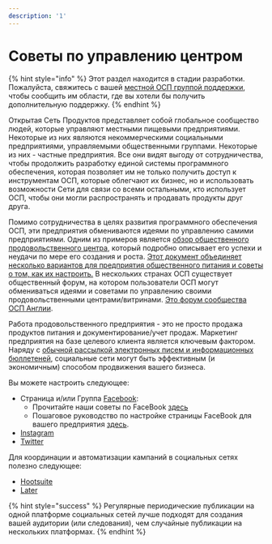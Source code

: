 ```yaml
---
description: '1'
---
```


# Советы по управлению центром

{% hint style="info" %}
Этот раздел находится в стадии разработки. Пожалуйста, свяжитесь с вашей [местной ОСП группой поддержки](../local-ofn-organizations-and-contacts.md), чтобы сообщить им области, где вы хотели бы получить дополнительную поддержку.
{% endhint %}

Открытая Сеть Продуктов представляет собой глобальное сообщество людей, которые управляют местными пищевыми предприятиями. Некоторые из них являются некоммерческими социальными предприятиями, управляемыми общественными группами. Некоторые из них - частные предприятия. Все они видят выгоду от сотрудничества, чтобы продолжить разработку единой системы программного обеспечения, которая позволяет им не только получить доступ к инструментам ОСП, которые облегчают их бизнес, но и использовать возможности Сети для связи со всеми остальными, кто использует ОСП, чтобы они могли распространять и продавать продукты друг друга.

Помимо сотрудничества в целях развития программного обеспечения ОСП, эти предприятия обмениваются идеями по управлению самими предприятиями. Одним из примеров является [обзор общественного продовольственного центра](https://drive.google.com/file/d/0B8GhJcMDO6a1YlZHTDd3SE1OTnM/view?usp=sharing), который подробно описывает его успехи и неудачи по мере его создания и роста. [Этот документ объединяет несколько вариантов для предприятия общественного питания и советы о том, как их настроить.](https://drive.google.com/file/d/1PnOnR10IlOE0Hd7USIfbHCwwHzm2UR1w/view?usp=sharing) В нескольких странах ОСП существует общественный форум, на котором пользователи ОСП могут обмениваться идеями и советами по управлению своими продовольственными центрами/витринами. [Это форум сообщества ОСП Англии](https://community.openfoodnetwork.org.uk/).

Работа продовольственного предприятия - это не просто продажа продуктов питания и документирование/учет продаж. Маркетинг предприятия на базе целевого клиента является ключевым фактором. Наряду с [обычной рассылкой электронных писем и информационных бюллетеней](../complementary-tools-software/communication.md), социальные сети могут быть эффективным \(и экономичным\) способом продвижения вашего бизнеса.

Вы можете настроить следующее:

* Страница и/или Группа [Facebook](https://www.facebook.com/): 
  * Прочитайте наши советы по FaceBook [здесь](facebook-tips.md)
  * Пошаговое руководство по настройке страницы FaceBook для вашего предприятия [здесь](your-farm-on-facebook.md).
* [Instagram](https://www.instagram.com/) 
* [Twitter](https://twitter.com/home)

Для координации и автоматизации кампаний в социальных сетях полезно следующее:

* [Hootsuite](https://hootsuite.com)
* [Later](https://later.com/)

{% hint style="success" %}
Регулярные периодические публикации на одной платформе социальных сетей лучше подходят для создания вашей аудитории \(или следования\), чем случайные публикации на нескольких платформах.
{% endhint %}

